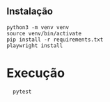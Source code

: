 
## Instalação

```
python3 -m venv venv
source venv/bin/activate
pip install -r requirements.txt
playwright install
```

# Execução

```
  pytest
```